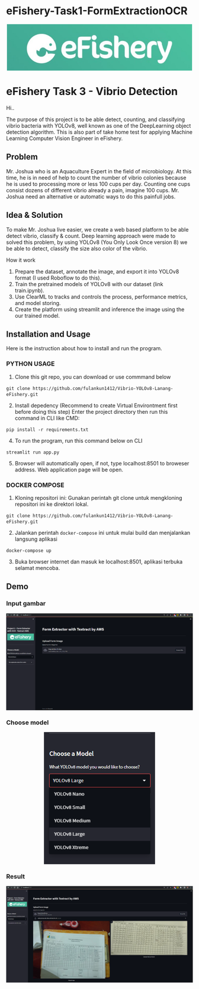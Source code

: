 # eFishery-Task1-FormExtractionOCR

<div align="center" style="text-align: center">

<p style="text-align: center">
  <img align="center" src="efisherylogolandscape.jpg" alt="eFishery" width="500">
</p>

</div>

# eFishery Task 3 - Vibrio Detection
<p> Hi.. </p>
The purpose of this project is to be able detect, counting, and classifying vibrio bacteria with YOLOv8, well known as one of the DeepLearning object detection algorithm.
This is also part of take home test for applying Machine Learning Computer Vision Engineer in eFishery.

## Problem
Mr. Joshua who is an Aquaculture Expert in the field of microbiology. At this time, he is in need of help to count the number of vibrio colonies because he is used to processing more or less 100 cups per day. Counting one cups consist dozens of different vibrio already a pain, imagine 100 cups. 
Mr. Joshua need an alternative or automatic ways to do this painfull jobs.
  
## Idea & Solution
To make Mr. Joshua live easier, we create a web based platform to be able detect vibrio, classify & count.
Deep learning approach were made to solved this problem, by using YOLOv8 (You Only Look Once version 8) we be able to detect, classify the size also color of the vibrio.

  How it work
  1. Prepare the dataset, annotate the image, and export it into YOLOv8 format (I used Roboflow to do this).
  2. Train the pretrained models of YOLOv8 with our dataset (link train.ipynb).
  3. Use ClearML to tracks and controls the process, performance metrics, and model storing.
  4. Create the platform using streamlit and inference the image using the our trained model.
  
## Installation and Usage
Here is the instruction about how to install and run the program.
<br>
### PYTHON USAGE
1. Clone this git repo, you can download or use commmand below
```
git clone https://github.com/fulankun1412/Vibrio-YOLOv8-Lanang-eFishery.git
```
2. Install depedency (Recommend to create Virtual Environtment first before doing this step)
   Enter the project directory then run this command in CLI like CMD:
```
pip install -r requirements.txt
```
4. To run the program, run this command below on CLI
```
streamlit run app.py
```
5. Browser will automatically open, if not, type localhost:8501 to broweser address. Web application page will be open.

### DOCKER COMPOSE
1. Kloning repositori ini: Gunakan perintah git clone untuk mengkloning repositori ini ke direktori lokal.
```
git clone https://github.com/fulankun1412/Vibrio-YOLOv8-Lanang-eFishery.git
```
2. Jalankan perintah `docker-compose` ini untuk mulai build dan menjalankan langsung aplikasi
```
docker-compose up
```
3. Buka browser internet dan masuk ke localhost:8501, aplikasi terbuka selamat mencoba.

## Demo
### Input gambar
<p style="text-align: center">
  <img align="center" src="homepage.png" alt="eFishery">
</p>

### Choose model
<p style="text-align: center">
  <img align="center" src="model.png" alt="eFishery">
</p>

### Result
<p style="text-align: center">
  <img align="center" src="result.png" alt="eFishery">
</p>
